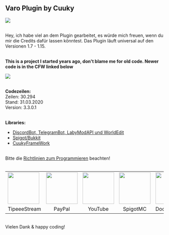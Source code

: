 ## Varo Plugin by Cuuky 
<img src="https://i.imgur.com/AnIMIbN.png" align="middle">


</br>Hey, ich habe viel an dem Plugin gearbeitet, es würde mich freuen, wenn du mir die Credits dafür lassen könntest.
Das Plugin läuft universal auf den Versionen 1.7 - 1.15.</br></br>

**This is a project I started years ago, don't blame me for old code. Newer code is in the CFW linked below**

<img src="https://bstats.org/signatures/bukkit/Varo.svg"></br>

</br>**Codezeilen:**</br>
Zeilen: 30.294</br>
Stand: 31.03.2020</br>
Version: 3.3.0.1</br></br>

**Libraries:**</br>
- <a href='https://www.mediafire.com/file/5p7c1e706szh64i/VaroPlugin.rar/file'>DiscordBot, TelegramBot, LabyModAPI und WorldEdit</a>
- <a href='https://getbukkit.org/download/spigot'>Spigot/Bukkit</a></br>
- <a href='https://github.com/CuukyOfficial/CFW/'>CuukyFrameWork</a></br>

</br>Bitte die <a href='https://github.com/CuukyOfficial/VaroPlugin/blob/master/CONTRIBUTING.md'>Richtlinien zum Programmieren</a> beachten!</br>
</br>

<table>
  <tr>
    <td><a href='https://www.tipeeestream.com/cuuky/donation'><img src="https://pbs.twimg.com/profile_images/935529696158208000/m-8CPCSG_400x400.jpg" height=100px></a></td>
    <td><a href='https://www.paypal.me/Cuuky'><img src="https://images.ctfassets.net/k4kk06v59kf0/1B9DpTnsBuQAu60wCIemGK/c164faa3862e39b23ef49b4adaf127dd/paypalWide.svg" height=100px></a></td>
    <td><a href='https://www.youtube.com/channel/UCkVjKrNb8w_C8Zp8nmPtpPg'><img src="https://lh3.googleusercontent.com/lMoItBgdPPVDJsNOVtP26EKHePkwBg-PkuY9NOrc-fumRtTFP4XhpUNk_22syN4Datc" height=100px></a></td>
    <td><a href="https://www.spigotmc.org/resources/71075/"><img src="https://static.spigotmc.org/img/spigot.png" height=100px></a></td>
    <td><a href="https://VaroPlugin.de/docs/"><img src="https://img.icons8.com/ios/500/google-docs.png" height=100px></a></td>
  </tr>
  <tr>
    <td align='center'>TipeeeStream</td>
    <td align='center'>PayPal</td>
    <td align='center'>YouTube</td>
    <td align='center'>SpigotMC</td>
    <td align='center'>Documentation</td>
  </tr>
</table>

</br>Vielen Dank & happy coding!

